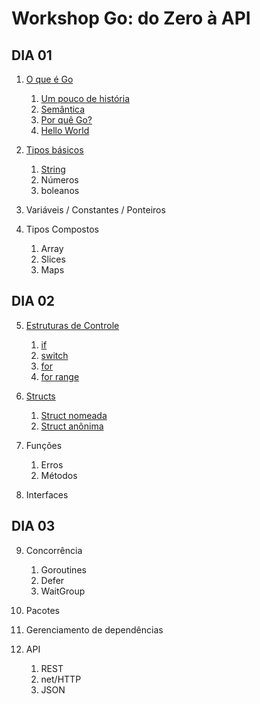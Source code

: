 # Workshop Go: do Zero à API

## DIA 01

1. [O que é Go](dia_01#o-que-é-go)

    1. [Um pouco de história](dia_01#um-pouco-de-história)
    2. [Semântica](dia_01#semântica)
    3. [Por quê Go?](dia_01#por-quê-go)
    4. [Hello World](dia_01#hello-world)

2. [Tipos básicos](dia_01#tipos-básicos)
    
    1. [String](dia_01#string)
    2. Números
    3. boleanos

3. Variáveis / Constantes / Ponteiros
4. Tipos Compostos
    
    1. Array
    2. Slices
    3. Maps

## DIA 02

5. [Estruturas de Controle](dia_02#estrutura-de-controle)

    1. [if](dia_02#if)
    2. [switch](dia_02#switch)
    3. [for](dia_02#for)
    4. [for range](dia_02#for-range)

6. [Structs](dia_02#structs)
    1. [Struct nomeada](dia_02#struct-nomeada)
    2. [Struct anônima](dia_02#struct-anônima)
7. Funções

    1. Erros
    2. Métodos

8. Interfaces

## DIA 03

9. Concorrência

    1. Goroutines
    2. Defer
    3. WaitGroup

10. Pacotes

11. Gerenciamento de dependências

12. API

    1. REST
    2. net/HTTP
    3. JSON
